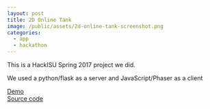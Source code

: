 ```yaml
---
layout: post
title: 2D Online Tank
image: /public/assets/2d-online-tank-screenshot.png
categories:
  - app
  - hackathon
---
```


<p>This is a HackISU Spring 2017 project we did.</p>
<p>We used a python/flask as a server and JavaScript/Phaser as a client</p>

<a href="https://online-2d-tank.herokuapp.com/" target="_blank">Demo</a><br>
<a href="https://github.com/takao42/2donlinetank" target="_blank">Source code</a>
